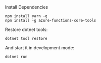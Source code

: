 Install Dependencies

    npm install yarn -g
    npm install -g azure-functions-core-tools


Restore dotnet tools:

    dotnet tool restore

And start it in development mode:

    dotnet run




